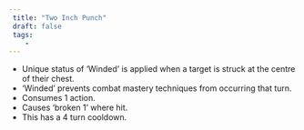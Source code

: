 ```yaml
---
 title: "Two Inch Punch"
 draft: false
 tags:
    -
---
```

 - Unique status of ‘Winded’ is applied when a target is struck at the centre of their chest.
 - ‘Winded’ prevents combat mastery techniques from occurring that turn.
 - Consumes 1 action.
 - Causes ‘broken 1’ where hit.
 - This has a 4 turn cooldown.